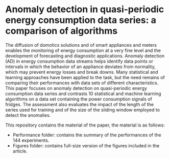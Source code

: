 # Anomaly detection in quasi-periodic energy consumption data series: a comparison of algorithms

The diffusion of domotics solutions and of smart appliances and meters enables the monitoring of energy consumption at a very fine level and the development of forecasting and diagnostic applications.  Anomaly detection (AD) in energy consumption data streams helps identify data points or intervals in which the behavior of an appliance deviates from normality, which may prevent energy losses and break downs. Many statistical and learning approaches have been applied to the task, but  the need remains of comparing their performances with data sets of different characteristics. This paper focuses on anomaly detection on quasi-periodic energy consumption data series and contrasts 10 statistical and machine learning algorithms on a data set containing the power consumption signals of fridges. The assessment also evaluates the impact of the length of the series used for training and of the size of the sliding window employed to detect the anomalies. 

This repository contains the material of the paper, the material is as follows:
* Performance folder: contains the summary of the performances of the 144 experiments.
* Figures folder: contains full-size version of the figures included in the article.
